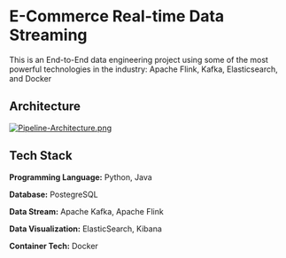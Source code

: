 # E-Commerce Real-time Data Streaming

This is an End-to-End data engineering project using some of the most powerful technologies in the industry: Apache Flink, Kafka, Elasticsearch, and Docker

## Architecture

[![Pipeline-Architecture.png](https://i.postimg.cc/TYByGVfc/Pipeline-Architecture.png)](https://postimg.cc/fJjWf033)

## Tech Stack

**Programming Language:** Python, Java

**Database:** PostegreSQL

**Data Stream:** Apache Kafka, Apache Flink

**Data Visualization:** ElasticSearch, Kibana

**Container Tech:** Docker

